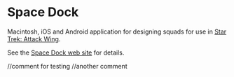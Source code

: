 Space Dock
=========

Macintosh, iOS and Android application for designing squads for use in [Star Trek: Attack Wing](http://wizkidsgames.com/startrek/star-trek-attack-wing).

See the [Space Dock web site](http://spacedockapp.org) for details.

//comment for testing
//another comment
